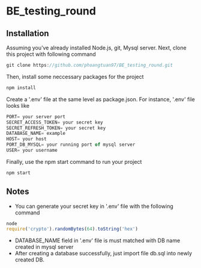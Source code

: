 
# BE_testing_round

## Installation
Assuming you’ve already installed Node.js, git, Mysql server.
Next, clone this project with following command
```js
git clone https://github.com/phoangtuan97/BE_testing_round.git
```

Then, install some neccessary packages for the project
```js
npm install
```

Create a '.env' file at the same level as package.json.
For instance,  '.env' file looks like
```js
PORT= your server port
SECRET_ACCESS_TOKEN= your secret key
SECRET_REFRESH_TOKEN= your secret key
DATABASE_NAME= example
HOST= your host
PORT_DB_MYSQL= your running port of mysql server 
USER= your username
```

Finally, use the npm start command to run your project
```js
npm start
```

## Notes
- You can generate your secret key in '.env' file with the following command
```js
node
require('crypto').randomBytes(64).toString('hex')
```
- DATABASE_NAME field in '.env' file is must matched with DB name created in mysql server
- After creating a database successfully, just import file db.sql into newly created DB. 

